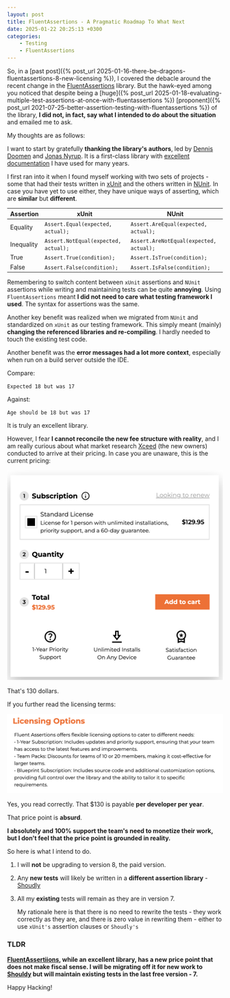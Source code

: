 ```yaml
---
layout: post
title: FluentAssertions - A Pragmatic Roadmap To What Next
date: 2025-01-22 20:25:13 +0300
categories:
    - Testing
    - FluentAssertions
---
```


So, in a [past post]({%  post_url 2025-01-16-there-be-dragons-fluentassertions-8-new-licensing %}), I covered the debacle around the recent change in the [FluentAssertions](https://fluentassertions.com/) library. But the hawk-eyed among you noticed that despite being a [huge]({% post_url 2025-01-18-evaluating-multiple-test-assertions-at-once-with-fluentassertions %}) [proponent]({% post_url 2021-07-25-better-assertion-testing-with-fluentassertions %}) of the library, **I did not, in fact, say what I intended to do about the situation** and emailed me to ask.

My thoughts are as follows:

I want to start by gratefully **thanking the library's authors**, led by [Dennis Doomen](https://twitter.com/ddoomen) and [Jonas Nyrup](https://github.com/jnyrup). It is a first-class library with [excellent documentation](https://fluentassertions.com/introduction) I have used for many years.

I first ran into it when I found myself working with two sets of projects - some that had their tests written in [xUnit](https://xunit.net/) and the others written in [NUnit](https://nunit.org/). In case you have yet to use either, they have unique ways of asserting, which are **similar** but **different**.

| **Assertion** |	**xUnit** | **NUnit** |
| --- | ---- | ----|
|Equality | `Assert.Equal(expected, actual);` | `Assert.AreEqual(expected, actual);` |
|Inequality | `Assert.NotEqual(expected, actual);` | `Assert.AreNotEqual(expected, actual);` |
|True | `Assert.True(condition);` | `Assert.IsTrue(condition);` |
|False | `Assert.False(condition);` |`Assert.IsFalse(condition);` |

Remembering to switch content between `xUnit` assertions and `NUnit` assertions while writing and maintaining tests can be quite **annoying**. Using `FluentAssertions` meant **I did not need to care what testing framework I used**. The syntax for assertions was the same.

Another key benefit was realized when we migrated from `NUnit` and standardized on `xUnit` as our testing framework. This simply meant (mainly) **changing the referenced libraries and re-compiling**. I hardly needed to touch the existing test code.

Another benefit was the **error messages had a lot more context**, especially when run on a build server outside the IDE.

Compare:

```plaintext
Expected 18 but was 17
```

Against:

```plaintext
Age should be 18 but was 17
```

It is truly an excellent library.

However, I fear **I cannot reconcile the new fee structure with reality**, and I am really curious about what market research [Xceed](https://xceed.com/) (the new owners) conducted to arrive at their pricing. In case you are unaware, this is the current pricing:

![FluentAssertionsLicense](../images/2025/01/FluentAssertionsLicense.png)

That's 130 dollars.

If you further read the licensing terms:

![FluentAssertionsOptions](../images/2025/01/FluentAssertionsOptions.png)

Yes, you read correctly. That $130 is payable **per developer per year**.

That price point is **absurd**.

**I absolutely and 100% support the team's need to monetize their work, but I don't feel that the price point is grounded in reality.**

So here is what I intend to do.

1. I will **not** be upgrading to version 8, the paid version.

2. Any **new tests** will likely be written in a **different assertion library** - [Shoudly](https://docs.shouldly.org/)

3. All my **existing** tests will remain as they are in version 7. 

    

    My rationale here is that there is no need to rewrite the tests - they work correctly as they are, and there is zero value in rewriting them - either to use `xUnit's` assertion clauses or `Shoudly's`

### TLDR

**[FluentAssertiions](https://fluentassertions.com/introduction), while an excellent library, has a new price point that does not make fiscal sense. I will be migrating off it for new work to [Shouldy](https://docs.shouldly.org/) but will maintain existing tests in the last free version - 7.**

Happy Hacking!

